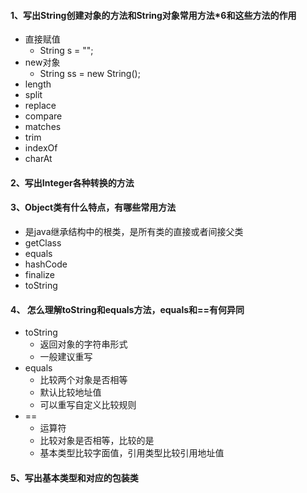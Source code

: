 #### 1、写出String创建对象的方法和String对象常用方法*6和这些方法的作用

* 直接赋值
  * String s = "";
* new对象
  * String ss = new String();
* length
* split
* replace
* compare
* matches
* trim
* indexOf
* charAt

#### 2、写出Integer各种转换的方法

#### 3、Object类有什么特点，有哪些常用方法

* 是java继承结构中的根类，是所有类的直接或者间接父类
* getClass
* equals
* hashCode
* finalize
* toString

#### 4、 怎么理解toString和equals方法，equals和==有何异同

* toString
  * 返回对象的字符串形式
  * 一般建议重写
* equals
  * 比较两个对象是否相等
  * 默认比较地址值
  * 可以重写自定义比较规则
* ==
  * 运算符
  * 比较对象是否相等，比较的是
  * 基本类型比较字面值，引用类型比较引用地址值

#### 5、写出基本类型和对应的包装类